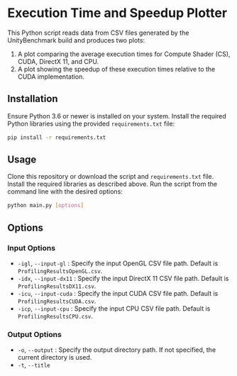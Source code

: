 # Execution Time and Speedup Plotter

This Python script reads data from CSV files generated by the UnityBenchmark build and produces two plots:
1. A plot comparing the average execution times for Compute Shader (CS), CUDA, DirectX 11, and CPU.
2. A plot showing the speedup of these execution times relative to the CUDA implementation.

## Installation

Ensure Python 3.6 or newer is installed on your system. Install the required Python libraries using the provided `requirements.txt` file:

```bash
pip install -r requirements.txt
```

## Usage

Clone this repository or download the script and `requirements.txt` file. Install the required libraries as described above. Run the script from the command line with the desired options:

```bash
python main.py [options]
```

## Options

### Input Options
- `-igl`, `--input-gl` <file>: Specify the input OpenGL CSV file path. Default is `ProfilingResultsOpenGL.csv`.
- `-idx`, `--input-dx11` <file>: Specify the input DirectX 11 CSV file path. Default is `ProfilingResultsDX11.csv`.
- `-icu`, `--input-cuda` <file>: Specify the input CUDA CSV file path. Default is `ProfilingResultsCUDA.csv`.
- `-icp`, `--input-cpu` <file>: Specify the input CPU CSV file path. Default is `ProfilingResultsCPU.csv`.

### Output Options
- `-o`, `--output` <directory>: Specify the output directory path. If not specified, the current directory is used.
- `-t`, `--title` <title>: Specify the base title of the graphs. This title is also used to help define the name of the output files. Default is "Execution and Speedup Metrics".
- `-s`, `--show` <boolean>: If true, the script will display the graphs after saving them. Default is `false`.
- `-r`, `--resolution` <int>: Specify the resolution of the output images in dpi (dots per inch). Default is `300`.

### Axis Limit Options
- `-xa`, `--xlimAverage` <min,max>: Specify the X-axis limits for the average execution time plot in the format "min,max".
- `-ya`, `--ylimAverage` <min,max>: Specify the Y-axis limits for the average execution time plot in the format "min,max".
- `-xs`, `--xlimSpeedup` <min,max>: Specify the X-axis limits for the speedup plot in the format "min,max".
- `-ys`, `--ylimSpeedup` <min,max>: Specify the Y-axis limits for the speedup plot in the format "min,max".

### Additional Options
- `-xt`, `--xticks` <boolean>: If true, the script will set X-ticks to correspond to the values in `ArraySize`. Default is `false`.
- `-l`, `--legend` <boolean>: If true, a legend will be added to the plots. Default is `true`.
- `-h`, `--help`: Display help information showing all command-line options.


## Example

Here are the commands to generate the 4 plots in the `Results - 10000 Sample` folder:

```
python .\main.py -t "Performance Comparison - VectorAdd - 10000 Samples" -igl ".\Results - 10000 Sample\ProfilingResults-VectorAdd-10000-OpenGLCore.csv" -idx ".\Results - 10000 Sample\ProfilingResults-VectorAdd-10000-Direct3D11.csv" -icu ".\Results - 10000 Sample\ProfilingResults-VectorAdd-10000-OpenGLCore.csv" -icp ".\Results - 10000 Sample\ProfilingResults-VectorAdd-10000-OpenGLCore.csv" -o ".\Results - 10000 Sample" -s False -l False -ya 0,3

python .\main.py -t "Performance Comparison - WavesFDM - 10000 Samples" -igl ".\Results - 10000 Sample\ProfilingResults-WavesFDM-10000-OpenGLCore.csv" -idx ".\Results - 10000 Sample\ProfilingResults-WavesFDM-10000-Direct3D11.csv" -icu ".\Results - 10000 Sample\ProfilingResults-WavesFDM-10000-OpenGLCore.csv" -icp ".\Results - 10000 Sample\ProfilingResults-WavesFDM-10000-OpenGLCore.csv" -o ".\Results - 10000 Sample" -s False -l False

python .\main.py -t "Performance Comparison - GetData - 10000 Samples" -igl ".\Results - 10000 Sample\ProfilingResults-GetData-10000-OpenGLCore.csv" -idx ".\Results - 10000 Sample\ProfilingResults-GetData-10000-Direct3D11.csv" -icu ".\Results - 10000 Sample\ProfilingResults-GetData-10000-OpenGLCore.csv" -icp ".\Results - 10000 Sample\ProfilingResults-GetData-10000-OpenGLCore.csv" -o ".\Results - 10000 Sample" -s False -l False

python .\main.py -t "Performance Comparison - Reduce - 10000 Samples" -igl ".\Results - 10000 Sample\ProfilingResults-Reduce-10000-OpenGLCore.csv" -idx ".\Results - 10000 Sample\ProfilingResults-Reduce-10000-Direct3D11.csv" -icu ".\Results - 10000 Sample\ProfilingResults-Reduce-10000-OpenGLCore.csv" -icp ".\Results - 10000 Sample\ProfilingResults-Reduce-10000-OpenGLCore.csv" -o ".\Results - 10000 Sample" -s False -l False

```

Here is one of the generated output plot:

![](Results%20-%2010000%20Sample/ProfilingResult-PerformanceComparison-Reduce-10000Samples.png)